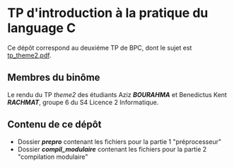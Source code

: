 # TP d'introduction à la pratique du language C

Ce dépôt correspond au deuxiéme TP de BPC, dont le sujet est [tp_theme2.pdf](https://www.fil.univ-lille1.fr/~ballabriga/bpc/tdtp/tp_theme2.pdf).
  
## Membres du binôme 

Le rendu du TP *theme2* des étudiants Aziz **_BOURAHMA_** et Benedictus Kent **_RACHMAT_**, groupe 6 du S4 Licence 2 Informatique. 

## Contenu de ce dépôt

 * Dossier **_prepro_** contenant les fichiers pour la partie 1 "préprocesseur"
 * Dossier **_compil_modulaire_** contenant les fichiers pour la partie 2 "compilation modulaire"